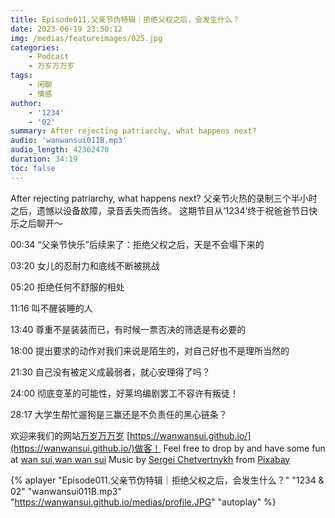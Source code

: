 ```yaml
---
title: Episode011.父亲节伪特辑｜拒绝父权之后，会发生什么？
date: 2023-06-19 23:50:12
img: /medias/featureimages/025.jpg
categories: 
    - Podcast
    - 万岁万万岁
tags: 
    - 闲聊
    - 情感
author: 
    - '1234'
    - '02'
summary: After rejecting patriarchy, what happens next?
audio: 'wanwansui011B.mp3'
audio_length: 42362470
duration: 34:19
toc: false
---
```

After rejecting patriarchy, what happens next?
父亲节火热的录制三个半小时之后，遗憾以设备故障，录音丢失而告终。
这期节目从‘1234’终于祝爸爸节日快乐之后聊开～

00:34 “父亲节快乐”后续来了：拒绝父权之后，天是不会塌下来的

03:20 女儿的忍耐力和底线不断被挑战

05:20 拒绝任何不舒服的相处

11:16 叫不醒装睡的人

13:40 尊重不是装装而已，有时候一票否决的筛选是有必要的

18:00 提出要求的动作对我们来说是陌生的，对自己好也不是理所当然的 

21:30 自己没有被定义成最弱者，就心安理得了吗？

24:00 彻底变革的可能性，好莱坞编剧罢工不容许有叛徒！ 

28:17 大学生帮忙遛狗是三赢还是不负责任的黑心链条？



欢迎来我们的网站[万岁万万岁](https://wanwansui.github.io/) [https://wanwansui.github.io/](https://wanwansui.github.io/)做客！
Feel free to drop by and have some fun at [wan sui,wan wan sui](https://wanwansui.github.io/)
Music by <a href="https://pixabay.com/zh/users/sergequadrado-24990007/?utm_source=link-attribution&amp;utm_medium=referral&amp;utm_campaign=music&amp;utm_content=13185">Sergei Chetvertnykh</a> from <a href="https://pixabay.com/music//?utm_source=link-attribution&amp;utm_medium=referral&amp;utm_campaign=music&amp;utm_content=13185">Pixabay</a>

{% aplayer "Episode011.父亲节伪特辑｜拒绝父权之后，会发生什么？" "1234 & 02" "wanwansui011B.mp3" "https://wanwansui.github.io/medias/profile.JPG" "autoplay" %}